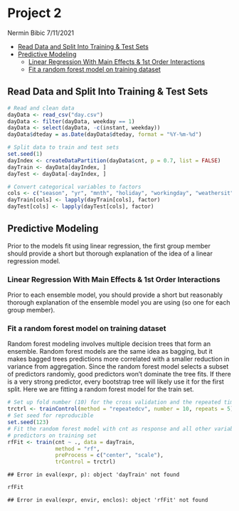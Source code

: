 Project 2
================
Nermin Bibic
7/11/2021

-   [Read Data and Split Into Training & Test
    Sets](#read-data-and-split-into-training--test-sets)
-   [Predictive Modeling](#predictive-modeling)
    -   [Linear Regression With Main Effects & 1st Order
        Interactions](#linear-regression-with-main-effects--1st-order-interactions)
    -   [Fit a random forest model on training
        dataset](#fit-a-random-forest-model-on-training-dataset)

## Read Data and Split Into Training & Test Sets

``` r
# Read and clean data
dayData <- read_csv("day.csv")
dayData <- filter(dayData, weekday == 1)
dayData <- select(dayData, -c(instant, weekday))
dayData$dteday = as.Date(dayData$dteday, format = "%Y-%m-%d")

# Split data to train and test sets
set.seed(1)
dayIndex <- createDataPartition(dayData$cnt, p = 0.7, list = FALSE)
dayTrain <- dayData[dayIndex, ]
dayTest <- dayData[-dayIndex, ]

# Convert categorical variables to factors
cols <- c("season", "yr", "mnth", "holiday", "workingday", "weathersit")
dayTrain[cols] <- lapply(dayTrain[cols], factor)
dayTest[cols] <- lapply(dayTest[cols], factor)
```

## Predictive Modeling

Prior to the models fit using linear regression, the first group member
should provide a short but thorough explanation of the idea of a linear
regression model.

### Linear Regression With Main Effects & 1st Order Interactions

Prior to each ensemble model, you should provide a short but reasonably
thorough explanation of the ensemble model you are using (so one for
each group member).

### Fit a random forest model on training dataset

Random forest modeling involves multiple decision trees that form an
ensemble. Random forest models are the same idea as bagging, but it
makes bagged trees predictions more correlated with a smaller reduction
in variance from aggregation. Since the random forest model selects a
subset of predictors randomly, good predictors won’t dominate the tree
fits. If there is a very strong predictor, every bootstrap tree will
likely use it for the first split. Here we are fitting a random forest
model for the train set.

``` r
# Set up fold number (10) for the cross validation and the repeated times (5) of the whole CV 
trctrl <- trainControl(method = "repeatedcv", number = 10, repeats = 5)
# Set seed for reproducible
set.seed(123)
# Fit the random forest model with cnt as response and all other variables as
# predictors on training set
rfFit <- train(cnt ~ ., data = dayTrain,
               method = "rf",
               preProcess = c("center", "scale"),
               trControl = trctrl)
```

    ## Error in eval(expr, p): object 'dayTrain' not found

``` r
rfFit
```

    ## Error in eval(expr, envir, enclos): object 'rfFit' not found
